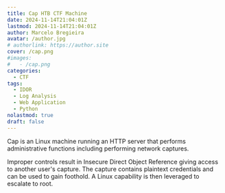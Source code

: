 ```yaml
---
title: Cap HTB CTF Machine
date: 2024-11-14T21:04:01Z
lastmod: 2024-11-14T21:04:01Z
author: Marcelo Bregieira
avatar: /author.jpg
# authorlink: https://author.site
cover: /cap.png
#images:
#   - /cap.png
categories:
  - CTF
tags:
  - IDOR
  - Log Analysis
  - Web Application
  - Python
nolastmod: true
draft: false
---
```


Cap is an Linux machine running an HTTP server that performs administrative functions including performing network captures. 

<!--more-->

Improper controls result in Insecure Direct Object Reference giving access to another user's capture. The capture contains plaintext credentials and can be used to gain foothold. A Linux capability is then leveraged to escalate to root. 
